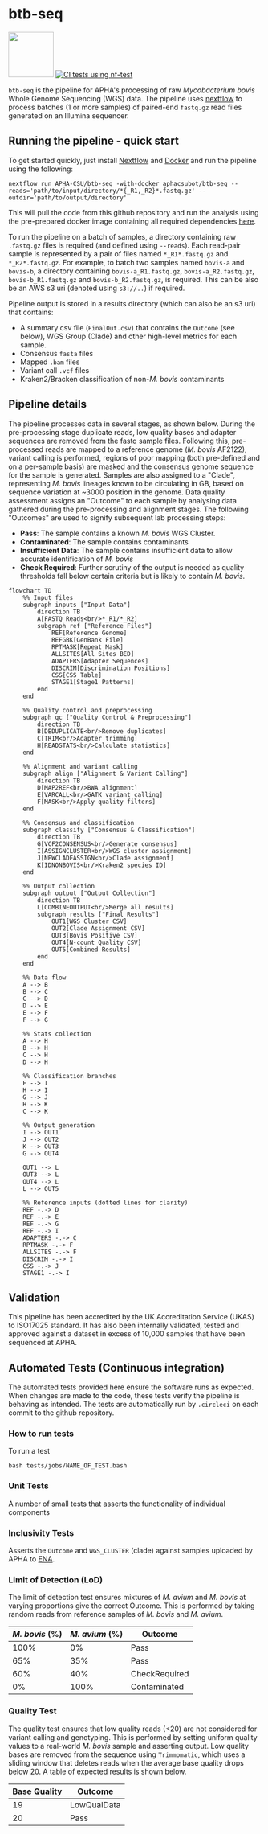 # **btb-seq**

<img src="https://user-images.githubusercontent.com/6979169/130202823-9a2484d0-c13f-4d86-9685-4bfe04bbf8c2.png" width="90"> [![CI tests using nf-test](https://github.com/APHA-CSU/btb-seq/workflows/btb-seq%20CI/badge.svg)](https://github.com/APHA-CSU/btb-seq/actions)

`btb-seq` is the pipeline for APHA's processing of raw *Mycobacterium bovis* Whole Genome Sequencing (WGS) data. The pipeline uses [nextflow](https://www.nextflow.io/docs/latest/getstarted.html) to process batches (1 or more samples) of paired-end `fastq.gz` read files generated on an Illumina sequencer. 

## Running the pipeline - quick start

To get started quickly, just install [Nextflow](https://www.nextflow.io/) and [Docker](https://www.docker.com/) and run the pipeline using the following:

```
nextflow run APHA-CSU/btb-seq -with-docker aphacsubot/btb-seq --reads='path/to/input/directory/*{_R1,_R2}*.fastq.gz' --outdir='path/to/output/directory'
```

This will pull the code from this github repository and run the analysis using the pre-prepared docker image containing all required dependencies [here](https://hub.docker.com/r/aphacsubot/btb-seq).

To run the pipeline on a batch of samples, a directory containing raw `.fastq.gz` files is required (and defined using `--reads`). Each read-pair sample is represented by a pair of files named `*_R1*.fastq.gz` and `*_R2*.fastq.gz`. For example, to batch two samples named `bovis-a` and `bovis-b`, a directory containing `bovis-a_R1.fastq.gz`, `bovis-a_R2.fastq.gz`, `bovis-b_R1.fastq.gz` and `bovis-b_R2.fastq.gz`, is required.  This can be also be an AWS s3 uri (denoted using `s3://..`) if required.

Pipeline output is stored in a results directory (which can also be an s3 uri) that contains:
- A summary csv file (`FinalOut.csv`) that contains the `Outcome` (see below), WGS Group (Clade) and other high-level metrics for each sample. 
- Consensus `fasta` files
- Mapped `.bam` files
- Variant call `.vcf` files
- Kraken2/Bracken classification of non-*M. bovis* contaminants

## Pipeline details

The pipeline processes data in several stages, as shown below. During the pre-processing stage duplicate reads, low quality bases and adapter sequences are removed from the fastq sample files. Following this, pre-processed reads are mapped to a reference genome (*M. bovis* AF2122), variant calling is performed, regions of poor mapping (both pre-defined and on a per-sample basis) are masked and the consensus genome sequence for the sample is generated.  Samples are also assigned to a "Clade", representing *M. bovis* lineages known to be circulating in GB, based on sequence variation at ~3000 position in the genome.  Data quality assessment assigns an "Outcome" to each sample by analysing data gathered during the pre-processing and alignment stages. The following "Outcomes" are used to signify subsequent lab processing steps:

- **Pass**: The sample contains a known *M. bovis* WGS Cluster.
- **Contaminated**: The sample contains contaminants
- **Insufficient Data**: The sample contains insufficient data to allow accurate identification of *M. bovis* 
- **Check Required**: Further scrutiny of the output is needed as quality thresholds fall below certain criteria but is likely to contain *M. bovis*.  

```mermaid
flowchart TD
    %% Input files
    subgraph inputs ["Input Data"]
        direction TB
        A[FASTQ Reads<br/>*_R1/*_R2]
        subgraph ref ["Reference Files"]
            REF[Reference Genome]
            REFGBK[GenBank File]
            RPTMASK[Repeat Mask]
            ALLSITES[All Sites BED]
            ADAPTERS[Adapter Sequences]
            DISCRIM[Discrimination Positions]
            CSS[CSS Table]
            STAGE1[Stage1 Patterns]
        end
    end
    
    %% Quality control and preprocessing
    subgraph qc ["Quality Control & Preprocessing"]
        direction TB
        B[DEDUPLICATE<br/>Remove duplicates]
        C[TRIM<br/>Adapter trimming]
        H[READSTATS<br/>Calculate statistics]
    end
    
    %% Alignment and variant calling
    subgraph align ["Alignment & Variant Calling"]
        direction TB
        D[MAP2REF<br/>BWA alignment]
        E[VARCALL<br/>GATK variant calling]
        F[MASK<br/>Apply quality filters]
    end
    
    %% Consensus and classification
    subgraph classify ["Consensus & Classification"]
        direction TB
        G[VCF2CONSENSUS<br/>Generate consensus]
        I[ASSIGNCLUSTER<br/>WGS cluster assignment]
        J[NEWCLADEASSIGN<br/>Clade assignment]
        K[IDNONBOVIS<br/>Kraken2 species ID]
    end
    
    %% Output collection
    subgraph output ["Output Collection"]
        direction TB
        L[COMBINEOUTPUT<br/>Merge all results]
        subgraph results ["Final Results"]
            OUT1[WGS Cluster CSV]
            OUT2[Clade Assignment CSV]
            OUT3[Bovis Positive CSV]
            OUT4[N-count Quality CSV]
            OUT5[Combined Results]
        end
    end
    
    %% Data flow
    A --> B
    B --> C
    C --> D
    D --> E
    E --> F
    F --> G
    
    %% Stats collection
    A --> H
    B --> H
    C --> H
    D --> H
    
    %% Classification branches
    E --> I
    H --> I
    G --> J
    H --> K
    C --> K
    
    %% Output generation
    I --> OUT1
    J --> OUT2
    K --> OUT3
    G --> OUT4
    
    OUT1 --> L
    OUT3 --> L
    OUT4 --> L
    L --> OUT5
    
    %% Reference inputs (dotted lines for clarity)
    REF -.-> D
    REF -.-> E
    REF -.-> G
    REF -.-> I
    ADAPTERS -.-> C
    RPTMASK -.-> F
    ALLSITES -.-> F
    DISCRIM -.-> I
    CSS -.-> J
    STAGE1 -.-> I
```

## Validation

This pipeline has been accredited by the UK Accreditation Service (UKAS) to ISO17025 standard. It has also been internally validated, tested and approved against a dataset in excess of 10,000 samples that have been sequenced at APHA.


## Automated Tests (Continuous integration)

The automated tests provided here ensure the software runs as expected. When changes are made to the code, these tests verify the pipeline is behaving as intended. The tests are automatically run by `.circleci` on each commit to the github repository. 

### How to run tests

To run a test
```
bash tests/jobs/NAME_OF_TEST.bash
```

### Unit Tests

A number of small tests that asserts the functionality of individual components

### Inclusivity Tests

Asserts the `Outcome` and `WGS_CLUSTER` (clade) against samples uploaded by APHA to [ENA](https://www.ebi.ac.uk/ena/browser/view/PRJEB40340). 

### Limit of Detection (LoD)

The limit of detection test ensures mixtures of *M. avium* and *M. bovis* at varying proportions give the correct Outcome. This is performed by taking random reads from reference samples of *M. bovis* and *M. avium*.

| *M. bovis* (%) | *M. avium* (%) | Outcome |
| ------------- | ------------- | ------------- | 
| 100%   | 0% | Pass | 
| 65%   | 35% | Pass | 
| 60%   | 40% | CheckRequired | 
| 0%   | 100% | Contaminated | 

### Quality Test

The quality test ensures that low quality reads (<20) are not considered for variant calling and genotyping. This is performed by setting uniform quality values to a real-world *M. bovis* sample and asserting output. Low quality bases are removed from the sequence using `Trimmomatic`, which uses a sliding window that deletes reads when the average base quality drops below 20. A table of expected results is shown below.

| Base Quality | Outcome | 
| ------------- | ------------- | 
| 19   | LowQualData | 
| 20   | Pass | 
